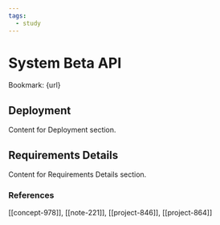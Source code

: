 ```yaml
---
tags:
  - study
---
```


# System Beta API

Bookmark: {url}

## Deployment

Content for Deployment section.

## Requirements Details

Content for Requirements Details section.


### References
[[concept-978]], [[note-221]], [[project-846]], [[project-864]]
